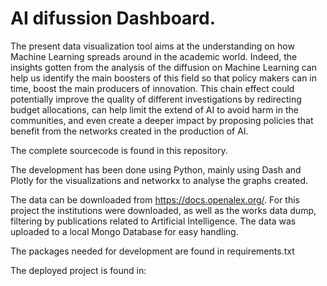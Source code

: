# AI difussion Dashboard. 

  The present data visualization tool aims at the understanding on how Machine Learning spreads around in the academic world. 
  Indeed, the insights gotten from the analysis of the diffusion on Machine Learning can help us identify the main boosters of this field 
  so that policy makers can in time, boost the main producers of innovation. This chain effect could potentially improve the quality of different 
  investigations by redirecting budget allocations, can help limit the extend of AI to avoid harm in the communities, and even create a deeper impact
  by proposing policies that benefit from the networks created in the production of AI.

  The complete sourcecode is found in this repository. 

  The development has been done using Python, mainly using Dash and Plotly for the visualizations and networkx to analyse the graphs created. 

  The data can be downloaded from https://docs.openalex.org/. For this project the institutions were downloaded, as well as the works data dump, filtering by 
  publications related to Artificial Intelligence. The data was uploaded to a local Mongo Database for easy handling. 

  The packages needed for development are found in requirements.txt

  The deployed project is found in: 


